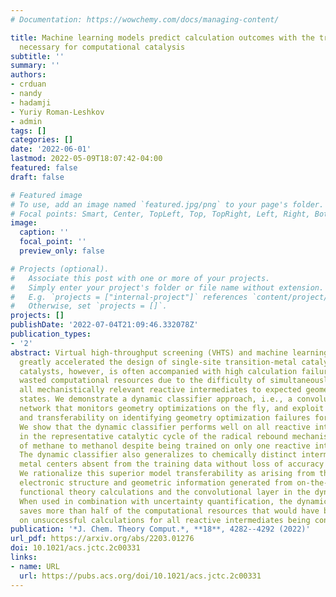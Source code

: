 ```yaml
---
# Documentation: https://wowchemy.com/docs/managing-content/

title: Machine learning models predict calculation outcomes with the transferability
  necessary for computational catalysis
subtitle: ''
summary: ''
authors:
- crduan
- nandy
- hadamji
- Yuriy Roman-Leshkov
- admin
tags: []
categories: []
date: '2022-06-01'
lastmod: 2022-05-09T18:07:42-04:00
featured: false
draft: false

# Featured image
# To use, add an image named `featured.jpg/png` to your page's folder.
# Focal points: Smart, Center, TopLeft, Top, TopRight, Left, Right, BottomLeft, Bottom, BottomRight.
image:
  caption: ''
  focal_point: ''
  preview_only: false

# Projects (optional).
#   Associate this post with one or more of your projects.
#   Simply enter your project's folder or file name without extension.
#   E.g. `projects = ["internal-project"]` references `content/project/deep-learning/index.md`.
#   Otherwise, set `projects = []`.
projects: []
publishDate: '2022-07-04T21:09:46.332078Z'
publication_types:
- '2'
abstract: Virtual high-throughput screening (VHTS) and machine learning (ML) have
  greatly accelerated the design of single-site transition-metal catalysts. VHTS of
  catalysts, however, is often accompanied with high calculation failure rate and
  wasted computational resources due to the difficulty of simultaneously converging
  all mechanistically relevant reactive intermediates to expected geometries and electronic
  states. We demonstrate a dynamic classifier approach, i.e., a convolutional neural
  network that monitors geometry optimizations on the fly, and exploit its good performance
  and transferability on identifying geometry optimization failures for catalyst design.
  We show that the dynamic classifier performs well on all reactive intermediates
  in the representative catalytic cycle of the radical rebound mechanism for the conversion
  of methane to methanol despite being trained on only one reactive intermediate.
  The dynamic classifier also generalizes to chemically distinct intermediates and
  metal centers absent from the training data without loss of accuracy or model confidence.
  We rationalize this superior model transferability as arising from the use of on-the-fly
  electronic structure and geometric information generated from on-the-fly density
  functional theory calculations and the convolutional layer in the dynamic classifier.
  When used in combination with uncertainty quantification, the dynamic classifier
  saves more than half of the computational resources that would have been wasted
  on unsuccessful calculations for all reactive intermediates being considered.
publication: '*J. Chem. Theory Comput.*, **18**, 4282--4292 (2022)'
url_pdf: https://arxiv.org/abs/2203.01276
doi: 10.1021/acs.jctc.2c00331
links:
- name: URL
  url: https://pubs.acs.org/doi/10.1021/acs.jctc.2c00331
---
```


